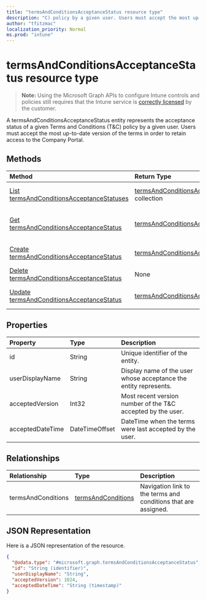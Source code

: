 ```yaml
---
title: "termsAndConditionsAcceptanceStatus resource type"
description: "C) policy by a given user. Users must accept the most up-to-date version of the terms in order to retain access to the Company Portal."
author: "tfitzmac"
localization_priority: Normal
ms.prod: "intune"
---
```


# termsAndConditionsAcceptanceStatus resource type

> **Note:** Using the Microsoft Graph APIs to configure Intune controls and policies still requires that the Intune service is [correctly licensed](https://go.microsoft.com/fwlink/?linkid=839381) by the customer.

A termsAndConditionsAcceptanceStatus entity represents the acceptance status of a given Terms and Conditions (T&C) policy by a given user. Users must accept the most up-to-date version of the terms in order to retain access to the Company Portal.
## Methods
|Method|Return Type|Description|
|:---|:---|:---|
|[List termsAndConditionsAcceptanceStatuses](../api/intune-companyterms-termsandconditionsacceptancestatus-list.md)|[termsAndConditionsAcceptanceStatus](../resources/intune-companyterms-termsandconditionsacceptancestatus.md) collection|List properties and relationships of the [termsAndConditionsAcceptanceStatus](../resources/intune-companyterms-termsandconditionsacceptancestatus.md) objects.|
|[Get termsAndConditionsAcceptanceStatus](../api/intune-companyterms-termsandconditionsacceptancestatus-get.md)|[termsAndConditionsAcceptanceStatus](../resources/intune-companyterms-termsandconditionsacceptancestatus.md)|Read properties and relationships of the [termsAndConditionsAcceptanceStatus](../resources/intune-companyterms-termsandconditionsacceptancestatus.md) object.|
|[Create termsAndConditionsAcceptanceStatus](../api/intune-companyterms-termsandconditionsacceptancestatus-create.md)|[termsAndConditionsAcceptanceStatus](../resources/intune-companyterms-termsandconditionsacceptancestatus.md)|Create a new [termsAndConditionsAcceptanceStatus](../resources/intune-companyterms-termsandconditionsacceptancestatus.md) object.|
|[Delete termsAndConditionsAcceptanceStatus](../api/intune-companyterms-termsandconditionsacceptancestatus-delete.md)|None|Deletes a [termsAndConditionsAcceptanceStatus](../resources/intune-companyterms-termsandconditionsacceptancestatus.md).|
|[Update termsAndConditionsAcceptanceStatus](../api/intune-companyterms-termsandconditionsacceptancestatus-update.md)|[termsAndConditionsAcceptanceStatus](../resources/intune-companyterms-termsandconditionsacceptancestatus.md)|Update the properties of a [termsAndConditionsAcceptanceStatus](../resources/intune-companyterms-termsandconditionsacceptancestatus.md) object.|

## Properties
|Property|Type|Description|
|:---|:---|:---|
|id|String|Unique identifier of the entity.|
|userDisplayName|String|Display name of the user whose acceptance the entity represents.|
|acceptedVersion|Int32|Most recent version number of the T&C accepted by the user.|
|acceptedDateTime|DateTimeOffset|DateTime when the terms were last accepted by the user.|

## Relationships
|Relationship|Type|Description|
|:---|:---|:---|
|termsAndConditions|[termsAndConditions](../resources/intune-companyterms-termsandconditions.md)|Navigation link to the terms and conditions that are assigned.|

## JSON Representation
Here is a JSON representation of the resource.
<!-- {
  "blockType": "resource",
  "keyProperty": "id",
  "@odata.type": "microsoft.graph.termsAndConditionsAcceptanceStatus"
}
-->
``` json
{
  "@odata.type": "#microsoft.graph.termsAndConditionsAcceptanceStatus",
  "id": "String (identifier)",
  "userDisplayName": "String",
  "acceptedVersion": 1024,
  "acceptedDateTime": "String (timestamp)"
}
```



